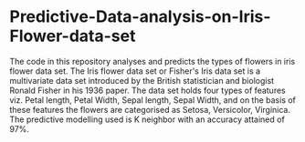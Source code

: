 # Predictive-Data-analysis-on-Iris-Flower-data-set
The code in this repository analyses and predicts the types of flowers in iris flower data set. The Iris flower data set or Fisher's Iris data set is a multivariate data set introduced by the British statistician and biologist Ronald Fisher in his 1936 paper. The data set holds four types of features viz. Petal length, Petal Width, Sepal length, Sepal Width, and on the basis of these features the flowers are categorised as Setosa, Versicolor, Virginica. The predictive modelling used is K neighbor with an accuracy attained of 97%.

